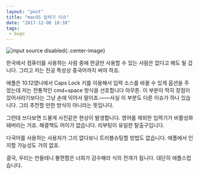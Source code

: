 ```yaml
---
layout: "post"
title: "macOS 입력기 이슈"
date: "2017-12-06 10:38"
tags:
 - bugs
---
```


![input source disabled](http://d.pr/i/to245u+){:.center-image}

한국에서 컴퓨터를 사용하는 사람 중에 한글만 사용할 수 있는 사람은 없다고 해도 될 겁니다. 그리고 저는 전공 특성상 중국어까지 써야 하죠.

애플은 10.12였나에서 Caps Lock 키를 이용해서 입력 소스를 바꿀 수 있게 옵션을 주었는데 저는 전통적인 cmd+space 방식을 선호합니다 아무튼. 이 부분이 딱히 장점이 있어서라기보다는 그냥 손에 익어서 말이죠.——사실 이 부분도 다른 이슈가 하나 있습니다. 그리 추천할 만한 방식이 아니라는 뜻입니다.

그런데 쓰다보면 드물게 사진같은 현상이 발생합니다. 영어를 제외한 입력기가 비활성화 돼버리는 거죠. 해결책도 어이가 없습니다. 리부팅이 유일한 탈출구입니다.

다국어를 사용하는 사용자가 그리 없다보니 트러블슈팅할 방법도 없습니다. 애플에서 인지할 가능성도 거의 없죠.

결국, 우리는 만들테니 불편함은 너희가 감수해라 식의 전개가 됩니다. 대단히 애플스럽습니다.
